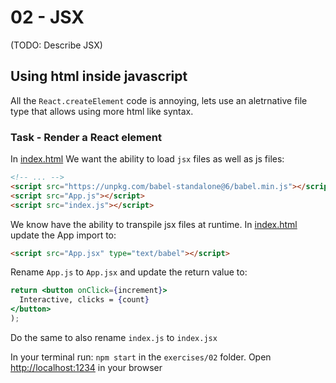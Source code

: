 # 02 - JSX

(TODO: Describe JSX)

## Using html inside javascript

All the `React.createElement` code is annoying, lets use an aletrnative file type that allows using more html like syntax.

### Task - Render a React element

In [index.html](./src/index.html) We want the ability to load `jsx` files as well as js files:

```html
<!-- ... -->
<script src="https://unpkg.com/babel-standalone@6/babel.min.js"></script>
<script src="App.js"></script>
<script src="index.js"></script>
```

We know have the ability to transpile jsx files at runtime. In [index.html](./src/index.html) update the App import to:

```html
<script src="App.jsx" type="text/babel"></script>
```

Rename `App.js` to `App.jsx` and update the return value to:

```jsx
return <button onClick={increment}>
  Interactive, clicks = {count}
</button>
);
```

Do the same to also rename `index.js` to `index.jsx`

In your terminal run: `npm start` in the `exercises/02` folder.
Open [http://localhost:1234](http://localhost:1234) in your browser
